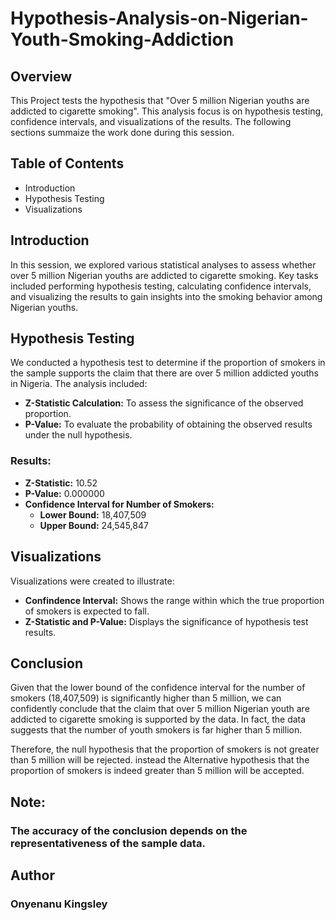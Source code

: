 # Hypothesis-Analysis-on-Nigerian-Youth-Smoking-Addiction

## Overview

This Project tests the hypothesis that "Over 5 million Nigerian youths are addicted to cigarette smoking". This analysis focus is on hypothesis testing, confidence intervals, and visualizations of the results. The following sections summaize the work done during this session.

## Table of Contents
- Introduction
- Hypothesis Testing
- Visualizations

## Introduction

In this session, we explored various statistical analyses to assess whether over 5 million Nigerian youths are addicted to cigarette smoking. Key tasks included performing hypothesis testing, calculating confidence intervals, and visualizing the results to gain insights into the smoking behavior among Nigerian youths.

## Hypothesis Testing

We conducted a hypothesis test to determine if the proportion of smokers in the sample supports the claim that there are over 5 million addicted youths in Nigeria. The analysis included:
- **Z-Statistic Calculation:** To assess the significance of the observed proportion.
- **P-Value:** To evaluate the probability of obtaining the observed results under the null hypothesis.

### Results:
- **Z-Statistic:** 10.52
- **P-Value:** 0.000000
- **Confidence Interval for Number of Smokers:**
  - **Lower Bound:** 18,407,509
  - **Upper Bound:** 24,545,847

## Visualizations

Visualizations were created to illustrate:
- **Confindence Interval:** Shows the range within which the true proportion of smokers is expected to fall.
- **Z-Statistic and P-Value:** Displays the significance of hypothesis test results.

## Conclusion

Given that the lower bound of the confidence interval for the number of smokers (18,407,509) is significantly higher than 5 million, we can confidently conclude that the claim that over 5 million Nigerian youth are addicted to cigarette smoking is supported by the data. In fact, the data suggests that the number of youth smokers is far higher than 5 million.

Therefore, the null hypothesis that the proportion of smokers is not greater than 5 million will be rejected. instead the Alternative hypothesis that the proportion of smokers is indeed greater than 5 million will be accepted.
    
## Note:
### The accuracy of the conclusion depends on the representativeness of the sample data.

## Author
### Onyenanu Kingsley
